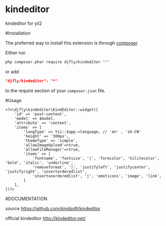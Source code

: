 kindeditor
==========

kindeditor for yii2

#Installation

The preferred way to install this extension is through [composer](http://getcomposer.org/download/).

Either run

```sh
php composer.phar require djfly/kindeditor "*"
```

or add

```json
"djfly/kindeditor": "*"
```

to the require section of your `composer.json` file.

#Usage
~~~~~~~~~~~~~
<?=\djfly\kindeditor\KindEditor::widget([
    'id' => 'post-content',
    'model' => $model,
    'attribute' => 'content',
    'items' => [
        'langType' => Yii::$app->language, // 'en' , 'zh-CN'
        'height' => '300px',
        'themeType' => 'simple',
        'allowImageUpload'=>true,
        'allowFileManager'=>true,
        'items' => [
            'fontname', 'fontsize', '|', 'forecolor', 'hilitecolor', 'bold', 'italic', 'underline',
            'removeformat', '|', 'justifyleft', 'justifycenter', 'justifyright', 'insertorderedlist',
            'insertunorderedlist', '|', 'emoticons', 'image', 'link',
        ]
    ],
])?>
~~~~~~~~~~~~~


#DOCUMENTATION

source https://github.com/kindsoft/kindeditor

official kindeditor http://kindeditor.net/
